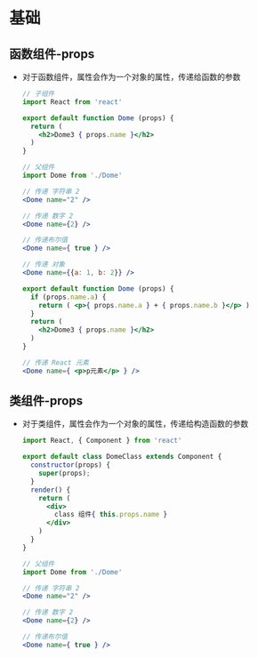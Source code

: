# 基础

## 函数组件-props

- 对于函数组件，属性会作为一个对象的属性，传递给函数的参数

    ```jsx
    // 子组件
    import React from 'react'

    export default function Dome (props) {
      return (
        <h2>Dome3 { props.name }</h2>
      )
    }
    ```

    ```jsx
    // 父组件
    import Dome from './Dome'

    // 传递 字符串 2
    <Dome name="2" />

    // 传递 数字 2
    <Dome name={2} />

    // 传递布尔值
    <Dome name={ true } />
    ```

    ```jsx
    // 传递 对象
    <Dome name={{a: 1, b: 2}} />

    export default function Dome (props) {
      if (props.name.a) {
        return ( <p>{ props.name.a } + { props.name.b }</p> )
      }
      return (
        <h2>Dome3 { props.name }</h2>
      )
    }
    ```

    ```jsx
    // 传递 React 元素
    <Dome name={ <p>p元素</p> } />
    ```

## 类组件-props

- 对于类组件，属性会作为一个对象的属性，传递给构造函数的参数

    ```jsx
    import React, { Component } from 'react'

    export default class DomeClass extends Component {
      constructor(props) {
        super(props);
      }
      render() {
        return (
          <div>
            class 组件{ this.props.name }
          </div>
        )
      }
    }
    ```

    ```jsx
    // 父组件
    import Dome from './Dome'

    // 传递 字符串 2
    <Dome name="2" />

    // 传递 数字 2
    <Dome name={2} />

    // 传递布尔值
    <Dome name={ true } />
    ```
